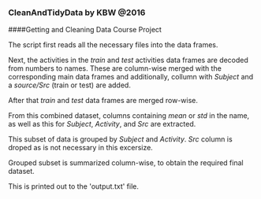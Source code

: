 ### CleanAndTidyData by KBW @2016
####Getting and Cleaning Data Course Project

The script first reads all the necessary files into the data frames. 

Next, the activities in the _train_ and _test_ activities data frames are decoded from numbers to names. These are column-wise merged with the corresponding main data frames and additionally, collumn with _Subject_ and a _source/Src_ (train or test) are added.

After that _train_ and _test_ data frames are merged row-wise.

From this combined dataset, columns containing _mean_ or _std_ in the name, as well as this for _Subject_, _Activity_, and _Src_ are extracted.

This subset of data is grouped by _Subject_ and _Activity_. _Src_ column is droped as is not necessary in this excersize.

Grouped subset is summarized column-wise, to obtain the required final dataset.

This is printed out to the 'output.txt' file.


